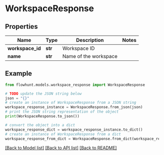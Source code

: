 # WorkspaceResponse


## Properties

Name | Type | Description | Notes
------------ | ------------- | ------------- | -------------
**workspace_id** | **str** | Workspace ID | 
**name** | **str** | Name of the workspace | 

## Example

```python
from flowhunt.models.workspace_response import WorkspaceResponse

# TODO update the JSON string below
json = "{}"
# create an instance of WorkspaceResponse from a JSON string
workspace_response_instance = WorkspaceResponse.from_json(json)
# print the JSON string representation of the object
print(WorkspaceResponse.to_json())

# convert the object into a dict
workspace_response_dict = workspace_response_instance.to_dict()
# create an instance of WorkspaceResponse from a dict
workspace_response_from_dict = WorkspaceResponse.from_dict(workspace_response_dict)
```
[[Back to Model list]](../README.md#documentation-for-models) [[Back to API list]](../README.md#documentation-for-api-endpoints) [[Back to README]](../README.md)


